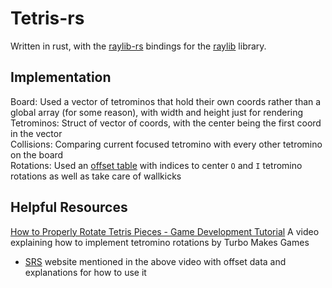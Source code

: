 # Tetris-rs
Written in rust, with the [raylib-rs](https://github.com/deltaphc/raylib-rs) bindings for the [raylib](https://github.com/raysan5/raylib) library. 

## Implementation
Board: Used a vector of tetrominos that hold their own coords rather than a global array (for some reason), with width and height just for rendering  
Tetrominos: Struct of vector of coords, with the center being the first coord in the vector  
Collisions: Comparing current focused tetromino with every other tetromino on the board   
Rotations: Used an [offset table](https://harddrop.com/wiki/SRS#How_Guideline_SRS_Really_Works) with indices to center `O` and `I` tetromino rotations as well as take care of wallkicks  
## Helpful Resources
[How to Properly Rotate Tetris Pieces - Game Development Tutorial](https://www.youtube.com/watch?v=yIpk5TJ_uaI&t=1235s) A video explaining how to implement tetromino rotations by Turbo Makes Games
- [SRS](https://harddrop.com/wiki/SRS#How_Guideline_SRS_Really_Works) website mentioned in the above video with offset data and explanations for how to use it
